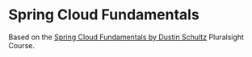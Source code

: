 # Spring Cloud Fundamentals

Based on the [Spring Cloud Fundamentals by Dustin Schultz](https://app.pluralsight.com/library/courses/spring-cloud-fundamentals/table-of-contents) Pluralsight Course.
